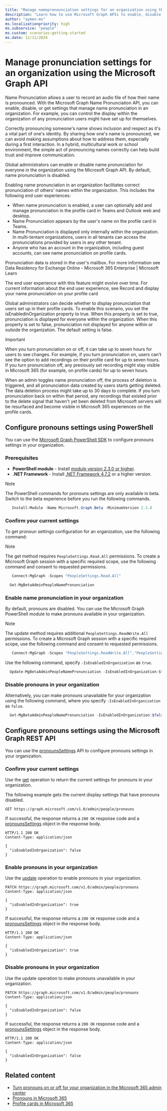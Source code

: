 ```yaml
---
title: "Manage namepronounciation settings for an organization using the Microsoft Graph API"
description: "Learn how to use Microsoft Graph APIs to enable, disable, or get settings that manage pronouns in an organization."
author: "aymen-ms"
ms.localizationpriority: high
ms.subservice: "people"
ms.custom: scenarios:getting-started
ms.date: 12/11/2024
---
```


# Manage pronunciation settings for an organization using the Microsoft Graph API

Name Pronunciation allows a user to record an audio file of how their name is pronounced. With the Microsoft Graph Name Pronunciation API, you can enable, disable, or get settings that manage name pronunciation in an organization. For example, you can control the display within the organization of any pronunciation users might have set up for themselves. 

Correctly pronouncing someone's name shows inclusion and respect as it's a vital part of one's identity. By sharing how one's name is pronounced, we can avoid making assumptions about how to address them, especially during a first interaction. In a hybrid, multicultural work or school environment, the simple act of pronouncing names correctly can help build trust and improve communication. 

Global administrators can enable or disable name pronunciation for everyone in the organization using the Microsoft Graph API. By default, name pronunciation is disabled. 

Enabling name pronunciation in an organization facilitates correct pronunciation of others' names within the organization. This includes the following end user experiences: 

- When name pronunciation is enabled, a user can optionally add and manage pronunciation in the profile card in Teams and Outlook web and desktop. 
- Name Pronunciation appears by the user's name on the profile card in Teams. 
- Name Pronunciation is displayed only internally within the organization. In multi-tentant organizations, users in all tenants can access the pronunciations provided by users in any other tenant. 
- Anyone who has an account in the organization, including guest accounts, can see name pronunciation on profile cards. 

Pronunciation data is stored in the user's mailbox. For more information see Data Residency for Exchange Online - Microsoft 365 Enterprise | Microsoft Learn 

The end user experience with this feature might evolve over time. For current information about the end user experience, see Record and display your name pronunciation on your profile card 

Global administrators can decide whether to display pronunciation that users set up in their profile cards. To enable this scenario, you set the isEnabledInOrganization property to true. When this property is set to true, pronunciation is displayed for everyone within the organization. When this property is set to false, pronunciation not displayed for anyone within or outside the organization. The default setting is false.

> [!IMPORTANT]
> When you turn pronunciation on or off, it can take up to seven hours for users to see changes. For example, if you turn pronunciation on, users can't see the option to add recordings on their profile card for up to seven hours. If you turn pronunciation off, any previously set recording might stay visible in Microsoft 365 (for example, on profile cards) for up to seven hours. 
>
> When an admin toggles name pronunciation off, the process of deletion is triggered, and all pronunciation data created by users starts getting deleted. The data deletion process might take up to 30 days to complete. If you turn pronunciation back on within that period, any recordings that existed prior to the delete signal that haven't yet been deleted from Microsoft servers will be resurfaced and become visible in Microsoft 365 experiences on the profile cards.

## Configure pronouns settings using PowerShell

You can use the [Microsoft Graph PowerShell SDK](/powershell/microsoftgraph/installation) to configure pronouns settings in your organization.

### Prerequisites

- **PowerShell module** - Install [module version 2.3.0 or higher](https://www.powershellgallery.com/packages/Microsoft.Graph).
- **.NET Framework** - Install [.NET Framework 4.7.2](https://dotnet.microsoft.com/download/dotnet-framework) or a higher version.

> [!NOTE]
> The PowerShell commands for pronouns settings are only available in beta. Switch to the beta experience before you run the following commands.
>
> ```powershell
>    Install-Module -Name Microsoft.Graph.Beta -MinimumVersion 2.3.0
> ```

### Confirm your current settings

To get pronoun settings configuration for an organization, use the following command:

> [!NOTE]
> The get method requires `PeopleSettings.Read.All` permissions. To create a Microsoft Graph session with a specific required scope, use the following command and consent to requested permissions.
>
> ```powershell
>    Connect-MgGraph -Scopes "PeopleSettings.Read.All"
>

```powershell
  Get-MgBetaAdminPeopleNamePronunciation 
```

### Enable name pronunciation in your organization

By default, pronouns are disabled. You can use the Microsoft Graph PowerShell module to make pronouns available in your organization.

> [!NOTE]
> The update method requires additional `PeopleSettings.ReadWrite.All` permissions. To create a Microsoft Graph session with a specific required scope, use the following command and consent to requested permissions.
>
> ```powershell
>    Connect-MgGraph -Scopes "PeopleSettings.ReadWrite.All","PeopleSettings.Read.All"
> ```

Use the following command, specify `-IsEnabledInOrganization` as `true`.

```powershell
  Update-MgBetaAdminPeopleNamePronunciation -IsEnabledInOrganization:$true
```

### Disable pronouns in your organization

Alternatively, you can make pronouns unavailable for your organization using the following command, where you specify `-IsEnabledInOrganization` as `false`.

```powershell
  Get-MgBetaAdminPeopleNamePronunciation -IsEnabledInOrganization:$false
```

## Configure pronouns settings using the Microsoft Graph REST API

You can use the [pronounsSettings](/graph/api/resources/pronounssettings?view=graph-rest-1.0&preserve-view=true) API to configure pronouns settings in your organization.

### Confirm your current settings

Use the [get](/graph/api/peopleadminsettings-list-pronouns?view=graph-rest-1.0&preserve-view=true) operation to return the current settings for pronouns in your organization.

The following example gets the current display settings that have pronouns disabled.

``` http
GET https://graph.microsoft.com/v1.0/admin/people/pronouns
```

If successful, the response returns a `200 OK` response code and a [pronounsSettings](/graph/api/resources/pronounssettings?view=graph-rest-1.0&preserve-view=true) object in the response body.

``` http
HTTP/1.1 200 OK
Content-Type: application/json

{
  "isEnabledInOrganization": false
}
```

### Enable pronouns in your organization

Use the [update](/graph/api/pronounssettings-update?view=graph-rest-1.0&preserve-view=true) operation to enable pronouns in your organization.

``` http
PATCH https://graph.microsoft.com/v1.0/admin/people/pronouns
Content-Type: application/json

{
  "isEnabledInOrganization": true
}
```

If successful, the response returns a `200 OK` response code and a [pronounsSettings](/graph/api/resources/pronounssettings?view=graph-rest-1.0&preserve-view=true) object in the response body.

``` http
HTTP/1.1 200 OK
Content-Type: application/json

{
  "isEnabledInOrganization": true
}
```

### Disable pronouns in your organization

Use the update operation to make pronouns unavailable in your organization.

``` http
PATCH https://graph.microsoft.com/v1.0/admin/people/pronouns
Content-Type: application/json

{
  "isEnabledInOrganization": false
}
```

If successful, the response returns a `200 OK` response code and a [pronounsSettings](/graph/api/resources/pronounssettings?view=graph-rest-1.0&preserve-view=true) object in the response body.

``` http
HTTP/1.1 200 OK
Content-Type: application/json

{
  "isEnabledInOrganization": false
}
```

## Related content

- [Turn pronouns on or off for your organization in the Microsoft 365 admin center](/microsoft-365/admin/add-users/turn-pronouns-on-or-off)
- [Pronouns in Microsoft 365](https://support.microsoft.com/topic/232c3bfb-a947-4310-86db-b22d63663d85)
- [Profile cards in Microsoft 365](https://support.microsoft.com/en-us/office/profile-cards-in-microsoft-365-e80f931f-5fc4-4a59-ba6e-c1e35a85b501)
